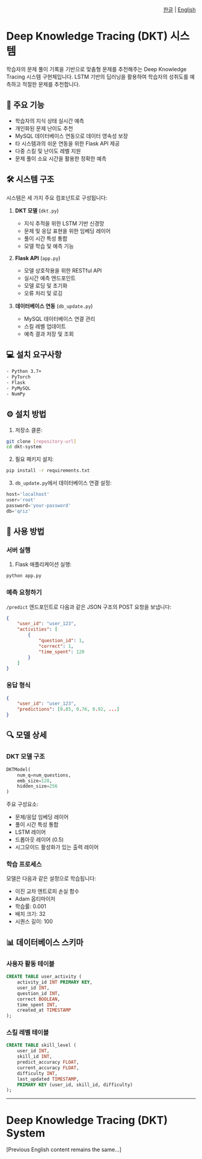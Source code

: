 <div align="right">
  <a href="#korean">한글</a> | <a href="#english">English</a>
</div>

<h1 id="korean">Deep Knowledge Tracing (DKT) 시스템</h1>

학습자의 문제 풀이 기록을 기반으로 맞춤형 문제를 추천해주는 Deep Knowledge Tracing 시스템 구현체입니다. LSTM 기반의 딥러닝을 활용하여 학습자의 성취도를 예측하고 적절한 문제를 추천합니다.

## 🌟 주요 기능

- 학습자의 지식 상태 실시간 예측
- 개인화된 문제 난이도 추천
- MySQL 데이터베이스 연동으로 데이터 영속성 보장
- 타 시스템과의 쉬운 연동을 위한 Flask API 제공
- 다중 스킬 및 난이도 레벨 지원
- 문제 풀이 소요 시간을 활용한 정확한 예측

## 🛠 시스템 구조

시스템은 세 가지 주요 컴포넌트로 구성됩니다:

1. **DKT 모델** (`dkt.py`)
   - 지식 추적을 위한 LSTM 기반 신경망
   - 문제 및 응답 표현을 위한 임베딩 레이어
   - 풀이 시간 특성 통합
   - 모델 학습 및 예측 기능

2. **Flask API** (`app.py`)
   - 모델 상호작용을 위한 RESTful API
   - 실시간 예측 엔드포인트
   - 모델 로딩 및 초기화
   - 오류 처리 및 로깅

3. **데이터베이스 연동** (`db_update.py`)
   - MySQL 데이터베이스 연결 관리
   - 스킬 레벨 업데이트
   - 예측 결과 저장 및 조회

## 💻 설치 요구사항

```bash
- Python 3.7+
- PyTorch
- Flask
- PyMySQL
- NumPy
```

## ⚙️ 설치 방법

1. 저장소 클론:
```bash
git clone [repository-url]
cd dkt-system
```

2. 필요 패키지 설치:
```bash
pip install -r requirements.txt
```

3. `db_update.py`에서 데이터베이스 연결 설정:
```python
host='localhost'
user='root'
password='your-password'
db='qriz'
```

## 🚀 사용 방법

### 서버 실행

1. Flask 애플리케이션 실행:
```bash
python app.py
```

### 예측 요청하기

`/predict` 엔드포인트로 다음과 같은 JSON 구조의 POST 요청을 보냅니다:

```json
{
    "user_id": "user_123",
    "activities": [
        {
            "question_id": 1,
            "correct": 1,
            "time_spent": 120
        }
    ]
}
```

### 응답 형식

```json
{
    "user_id": "user_123",
    "predictions": [0.85, 0.76, 0.92, ...]
}
```

## 🔍 모델 상세

### DKT 모델 구조

```python
DKTModel(
    num_q=num_questions,
    emb_size=128,
    hidden_size=256
)
```

주요 구성요소:
- 문제/응답 임베딩 레이어
- 풀이 시간 특성 통합
- LSTM 레이어
- 드롭아웃 레이어 (0.5)
- 시그모이드 활성화가 있는 출력 레이어

### 학습 프로세스

모델은 다음과 같은 설정으로 학습됩니다:
- 이진 교차 엔트로피 손실 함수
- Adam 옵티마이저
- 학습률: 0.001
- 배치 크기: 32
- 시퀀스 길이: 100

## 📊 데이터베이스 스키마

### 사용자 활동 테이블
```sql
CREATE TABLE user_activity (
    activity_id INT PRIMARY KEY,
    user_id INT,
    question_id INT,
    correct BOOLEAN,
    time_spent INT,
    created_at TIMESTAMP
);
```

### 스킬 레벨 테이블
```sql
CREATE TABLE skill_level (
    user_id INT,
    skill_id INT,
    predict_accuracy FLOAT,
    current_accuracy FLOAT,
    difficulty INT,
    last_updated TIMESTAMP,
    PRIMARY KEY (user_id, skill_id, difficulty)
);
```

---

<h1 id="english">Deep Knowledge Tracing (DKT) System</h1>

[Previous English content remains the same...]
